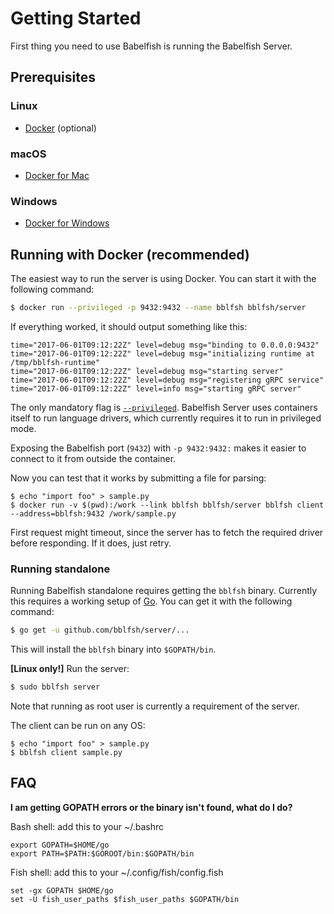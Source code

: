 
# Getting Started

First thing you need to use Babelfish is running the Babelfish Server.

## Prerequisites

### Linux

- [Docker](https://www.docker.com/community-edition) (optional)

### macOS

- [Docker for Mac](https://www.docker.com/docker-mac)

### Windows

- [Docker for Windows](https://www.docker.com/docker-windows)

## Running with Docker (recommended)

The easiest way to run the server is using Docker. You can start it with the
following command:

```bash
$ docker run --privileged -p 9432:9432 --name bblfsh bblfsh/server
```

If everything worked, it should output something like this:

```
time="2017-06-01T09:12:22Z" level=debug msg="binding to 0.0.0.0:9432" 
time="2017-06-01T09:12:22Z" level=debug msg="initializing runtime at /tmp/bblfsh-runtime" 
time="2017-06-01T09:12:22Z" level=debug msg="starting server" 
time="2017-06-01T09:12:22Z" level=debug msg="registering gRPC service" 
time="2017-06-01T09:12:22Z" level=info msg="starting gRPC server" 
```

The only mandatory flag is [`--privileged`](https://docs.docker.com/engine/reference/run/#runtime-privilege-and-linux-capabilities).
Babelfish Server uses containers itself to run language drivers, which currently
requires it to run in privileged mode.

Exposing the Babelfish port (`9432`) with `-p 9432:9432:` makes it easier to
connect to it from outside the container.

Now you can test that it works by submitting a file for parsing:
 
```
$ echo "import foo" > sample.py
$ docker run -v $(pwd):/work --link bblfsh bblfsh/server bblfsh client --address=bblfsh:9432 /work/sample.py
```

First request might timeout, since the server has to fetch the required driver
before responding. If it does, just retry.

### Running standalone

Running Babelfish standalone requires getting the `bblfsh` binary. Currently
this requires a working setup of [Go](https://golang.org/). You can get it with
the following command:

```bash
$ go get -u github.com/bblfsh/server/...
```

This will install the `bblfsh` binary into `$GOPATH/bin`.

**[Linux only!]** Run the server:

```bash
$ sudo bblfsh server
```

Note that running as root user is currently a requirement of the server.

The client can be run on any OS:

```
$ echo "import foo" > sample.py
$ bblfsh client sample.py
```

## FAQ

**I am getting GOPATH errors or the binary isn't found, what do I do?**

Bash shell: add this to your ~/.bashrc 
```
export GOPATH=$HOME/go
export PATH=$PATH:$GOROOT/bin:$GOPATH/bin
```

Fish shell: add this to your ~/.config/fish/config.fish 
```
set -gx GOPATH $HOME/go
set -U fish_user_paths $fish_user_paths $GOPATH/bin
```

